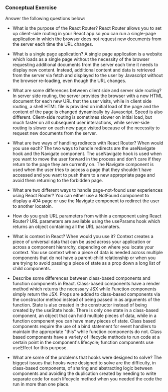 ### Conceptual Exercise

Answer the following questions below:

- What is the purpose of the React Router?
React Router allows you to set up client-side routing in your React app so you can run a single-page application in which the browser does not request new documents from the server each time the URL changes. 

- What is a single page application?
A single page application is a website which loads as a single page without the necessity of the browser requesting additional documents from the server each time it needs to display new content. Instead, additional content and data is retrieved from the server via fetch and displayed to the user by Javascript without the browser re-loading, even though the URL changes. 

- What are some differences between client side and server side routing?
In server side routing, the server provides the browser with a new HTML document for each new URL that the user visits, while in client side routing, a shell HTML file is provided on initial load of the page and the content of the page is changed dynamically by Javascript. Speed is also different. Client-side routing is sometimes slower on initial load, but much faster on all subsequent user interactions, while server-side routing is slower on each new page visited because of the necessity to request new documents from the server. 

- What are two ways of handling redirects with React Router? When would you use each?
The two ways to handle redirects are the useNavigate hook and the Navigate component. The useNavigate hook is used when you want to move the user forward in the process and don't care if they return to the page they are currently on. The Navigate component is used when the user tries to access a page that they shouldn't have accessed and you want to push them to a new appropriate page and avoid them returning to the forbidden page. 

- What are two different ways to handle page-not-found user experiences using React Router? 
You can either use a NotFound component to display a 404 page or use the Navigate component to redirect the user to another locatoin. 

- How do you grab URL parameters from within a component using React Router?
URL parameters are available using the useParams hook which returns an object containing all the URL paramaters. 

- What is context in React? When would you use it?
Context creates a piece of universal data that can be used across your application or across a component hierarchy, depending on where you locate your context. You use context when a piece of data is needed across multiple components that do not have a parent-child relationship or when you are trying to avoid passing a piece of state as a prop down a long list of child components. 

- Describe some differences between class-based components and function components in React.
Class-based components have a render method which returns the necessary JSX while Function components simply return the JSX. Props are added to class-based components via the constructor method instead of being passed in as arguments of the function. State is also created in the constructor instead of being created by the useState hook. There is only one state in a class-based component, an object that can hold multiple pieces of data, while in a function component you can have many pieces of state. Class based components require the use of a bind statement for event handlers to maintain the appropriate "this" while function components do not. Class based components have a variety of lifecycle methods to run code at a certain point in the component's lifecycle; function components use useEffect for this purpose. 

- What are some of the problems that hooks were designed to solve?
The biggest issues that hooks were designed to solve are the difficulty, in class-based components, of sharing and abstracting logic between components and avoiding the duplication created by needing to write separate code for each lifecycle method when you needed the code the run in more than one place. 